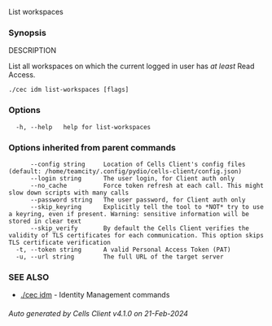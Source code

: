 List workspaces

### Synopsis


DESCRIPTION	

  List all workspaces on which the current logged in user has *at least* Read Access.



```
./cec idm list-workspaces [flags]
```

### Options

```
  -h, --help   help for list-workspaces
```

### Options inherited from parent commands

```
      --config string     Location of Cells Client's config files (default: /home/teamcity/.config/pydio/cells-client/config.json)
      --login string      The user login, for Client auth only
      --no_cache          Force token refresh at each call. This might slow down scripts with many calls
      --password string   The user password, for Client auth only
      --skip_keyring      Explicitly tell the tool to *NOT* try to use a keyring, even if present. Warning: sensitive information will be stored in clear text
      --skip_verify       By default the Cells Client verifies the validity of TLS certificates for each communication. This option skips TLS certificate verification
  -t, --token string      A valid Personal Access Token (PAT)
  -u, --url string        The full URL of the target server
```

### SEE ALSO

* [./cec idm](./cec-idm)	 - Identity Management commands

###### Auto generated by Cells Client v4.1.0 on 21-Feb-2024
